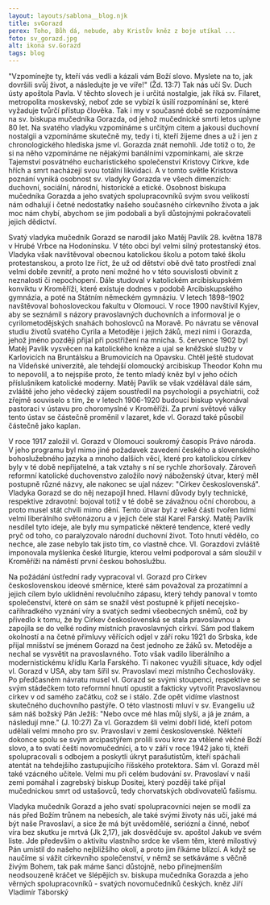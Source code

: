 ```yaml
---
layout: layouts/sablona__blog.njk
title: svGorazd 
perex: Toho, Bůh dá, nebude, aby Kristův kněz z boje utíkal ...
foto: sv_gorazd.jpg
alt: ikona sv.Gorazd 
tags: blog
---
```


                    

"Vzpomínejte ty, kteří vás vedli a kázali vám Boží slovo. Myslete na to, jak dovršili svůj život, a následujte je ve víře!" (Žd. 13:7) Tak nás učí Sv. Duch ústy apoštola Pavla. V těchto slovech je i určitá nostalgie, jak říká sv. Filaret, metropolita moskevský, neboť zde se vybízí k úsilí rozpomínání se, které vyžaduje tvůrčí přístup člověka. Tak i my v současné době se rozpomínáme na sv. biskupa mučedníka Gorazda, od jehož mučednické smrti letos uplyne 80 let. Na svatého vladyku vzpomínáme s určitým citem a jakousi duchovní nostalgii a vzpomínáme skutečně my, tedy i ti, kteří žijeme dnes a už i jen z chronologického hlediska jsme vl. Gorazda znát nemohli. Jde totiž o to, že si na něho vzpomínáme ne nějakými banálními vzpomínkami, ale skrze Tajemství posvátného eucharistického společenství Kristovy Církve, kde hřích a smrt nacházejí svou totální likvidaci. A v tomto světle Kristova poznání vyniká osobnost sv. vladyky Gorazda ve všech dimenzích: duchovní, sociální, národní, historické a etické. Osobnost biskupa mučedníka Gorazda a jeho svatých spolupracovníků svým svou velikostí nám odhalují i četné nedostatky našeho současného církevního života a jak moc nám chybí, abychom se jim podobali a byli důstojnými pokračovateli jejich dědictví.
    
Svatý vladyka mučedník Gorazd se narodil jako Matěj Pavlík 28. května 1878 v Hrubé Vrbce na Hodonínsku. V této obci byl velmi silný protestanský étos. Vladyka však navštěvoval obecnou katolickou školu a potom také školu protestanskou, a proto lze říct, že už od dětství obě dvě tato prostředí znal velmi dobře zevnitř, a proto není možné ho v této souvislosti obvinit z neznalosti či nepochopení. Dále studoval v katolickém arcibiskupském konviktu v Kroměříži, které existuje dodnes v podobě Arcibiskupského gymnázia, a poté na Státním německém gymnáziu. V letech 1898–1902 navštěvoval bohosloveckou fakultu v Olomouci. V roce 1900 navštívil Kyjev, aby se seznámil s názory pravoslavných duchovních a informoval je o cyrilometodějských snahách bohoslovců na Moravě. Po návratu se věnoval studiu životů svatého Cyrila a Metoděje i jejich žáků, mezi nimi i Gorazda, jehož jméno později přijal při postřižení na mnicha. 5. července 1902 byl Matěj Pavlík vysvěcen na katolického kněze a ujal se kněžské služby v Karlovicích na Bruntálsku a Brumovicích na Opavsku. Chtěl ještě studovat na Vídeňské univerzitě, ale tehdejší olomoucký arcibiskup Theodor Kohn mu to nepovolil, a to nejspíše proto, že tento mladý kněz byl v jeho očích příslušníkem katolické moderny. Matěj Pavlík se však vzdělával dále sám, zvláště jeho jeho vědecký zájem soustředil na psychologii a psychiatrii, což zřejmě souviselo s tím, že v letech 1906-1920 budoucí biskup vykonával pastoraci v ústavu pro choromyslné v Kroměříži. Za první světové války tento ústav se částečně proměnil v lazaret, kde vl. Gorazd také působil částečně jako kaplan. 
    
V roce 1917 založil vl. Gorazd  v Olomouci soukromý časopis Právo národa. V jeho programu byl mimo jiné požadavek zavedení českého a slovenského bohoslužebného jazyka a mnoho dalších věcí, které pro katolickou církev byly v té době nepřijatelné, a tak vztahy s ní se rychle zhoršovaly. Zároveň reformní katolické duchovenstvo založilo nový náboženský útvar, který měl postupně různé názvy, ale nakonec se ujal název: "Církev československá". Vladyka Gorazd se do něj nezapojil hned. Hlavní důvody byly technické, respektive zdravotní: bojoval totiž v té době se závažnou oční chorobou, a proto musel stát chvíli mimo dění. Tento útvar byl z velké části tvořen lidmi velmi liberálního světonázoru a v jejich čele stál Karel Farský. Matěj Pavlík nesdílel tyto ideje, ale byly mu sympatické některé tendence, které vedly pryč od toho, co paralyzovalo národní duchovní život. Toto hnutí vědělo, co nechce, ale zase nebylo tak jisto tím, co vlastně chce. Vl. Gorazdovi zvláště imponovala myšlenka české liturgie, kterou velmi podporoval a sám sloužil v Kroměříži na náměstí první českou bohoslužbu.
    
Na požádání ústřední rady vypracoval vl. Gorazd pro Církev československou ideové směrnice, které sám považoval za prozatímní a jejich cílem bylo uklidnění revolučního zápasu, který tehdy panoval v tomto společenství, které on sám se snažil vést postupně k přijetí necejsko-cařihradkého vyznání víry a svatých sedmi všeobecných sněmů, což by přivedlo k tomu, že by Církev československá  se stala pravoslavnou a zapojila se do velké rodiny místních pravoslavných církví. Sám pod tlakem okolností a na četné přímluvy věřících odjel v září roku 1921 do Srbska, kde přijal mnišství se jménem Gorazd na čest jednoho ze žáků sv. Metoděje a nechal se vysvětit na pravoslavného. Toto však vadilo liberálního a modernistickému křídlu Karla Farského. Ti nakonec využili situace, kdy odjel vl. Gorazd v USA, aby tam šířil sv. Pravoslaví mezi místního Čechoslováky. Po předčasném návratu musel vl. Gorazd se svými stoupenci, respektive se svým stádečkem toto reformní hnutí opustit a fakticky vytvořit Pravoslavnou církev v od samého začátku, což se i stálo. Zde opět vidíme vlastnost skutečného duchovního pastýře. O této vlastnosti mluví v sv. Evangeliu už sám náš božský Pán Ježíš: "Nebo ovce mé hlas můj slyší, a já je znám, a následují mne." (J. 10:27) Za vl. Gorazdem šli velmi dobří lidé, kteří potom udělali velmi mnoho pro sv. Pravoslaví v zemi československé. Někteří dokonce spolu se svým arcipastýřem prolili svou krev za vtělené věčné Boží slovo, a to svatí čeští novomučedníci, a to v září v roce 1942 jako ti, kteří spolupracovali s odbojem a poskytli úkryt parašutistům, kteří spáchali atentát na tehdejšího zastupujícího říšského protektora.
Sám vl. Gorazd měl také vzácného učitele. Velmi mu při celém budování sv. Pravoslaví v naši zemi pomáhal i zagrebský biskup Dositej, který později také přijal mučednickou smrt od ustašovců, tedy chorvatských obdivovatelů fašismu. 
    
Vladyka mučedník Gorazd a jeho svatí spolupracovníci nejen se modlí za nás před Božím trůnem na nebesích, ale také svými životy nás učí, jaké má být naše Pravoslaví, a sice že má být uvědomělé, seriózní a činné, neboť víra bez skutku je mrtvá (Jk 2,17), jak dosvědčuje sv. apoštol Jakub ve svém liste. Jde především o aktivitu vlastního srdce ke všem těm, které milostivý Pán umístil do našeho nejbližšího okolí, a proto jim říkáme blízcí. A když se naučíme si vážit církevního společenství, v němž se setkáváme s věčně živým Bohem, tak pak máme šanci důstojně, nebo přinejmenším neodsouzeně kráčet ve šlépějích sv. biskupa mučedníka Gorazda a jeho věrných spolupracovníků - svatých novomučedníků českých.
kněz Jiří Vladimír Táborský
                    

                  